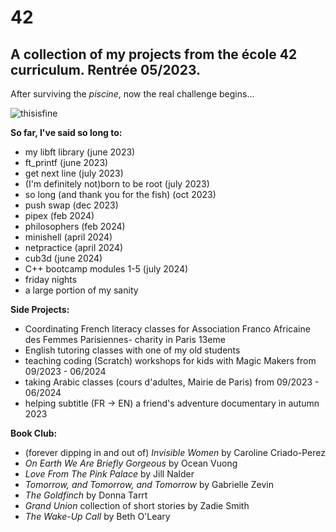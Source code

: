 # 42
## A collection of my projects from the école 42 curriculum. Rentrée 05/2023.
After surviving the _piscine_, now the real challenge begins...

![thisisfine](https://github.com/lbarry9/42/assets/127246677/7b3e0fb1-891f-4f9a-bc8e-207772cc35ab)

**So far, I've said so long to:**
- my libft library (june 2023)
- ft_printf (june 2023)
- get next line (july 2023)
- (I'm definitely not)born to be root (july 2023)
- so long (and thank you for the fish) (oct 2023)
- push swap (dec 2023)
- pipex (feb 2024)
- philosophers (feb 2024)
- minishell (april 2024)
- netpractice (april 2024)
- cub3d (june 2024)
- C++ bootcamp modules 1-5 (july 2024)
- friday nights
- a large portion of my sanity

**Side Projects:**
- Coordinating French literacy classes for Association Franco Africaine des Femmes Parisiennes- charity in Paris 13eme
- English tutoring classes with one of my old students
- teaching coding (Scratch) workshops for kids with Magic Makers from 09/2023 - 06/2024
- taking Arabic classes (cours d'adultes, Mairie de Paris) from 09/2023 - 06/2024
- helping subtitle (FR -> EN) a friend's adventure documentary in autumn 2023

**Book Club:**
- (forever dipping in and out of) _Invisible Women_ by Caroline Criado-Perez
- _On Earth We Are Briefly Gorgeous_ by Ocean Vuong
- _Love From The Pink Palace_ by Jill Nalder
- _Tomorrow, and Tomorrow, and Tomorrow_ by Gabrielle Zevin
- _The Goldfinch_ by Donna Tarrt
- _Grand Union_ collection of short stories by Zadie Smith
- _The Wake-Up Call_ by Beth O'Leary

